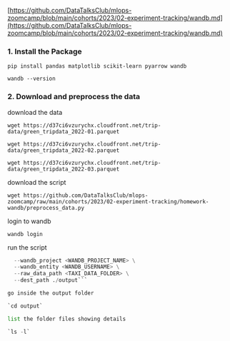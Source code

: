 [https://github.com/DataTalksClub/mlops-zoomcamp/blob/main/cohorts/2023/02-experiment-tracking/wandb.md](https://github.com/DataTalksClub/mlops-zoomcamp/blob/main/cohorts/2023/02-experiment-tracking/wandb.md)

### 1. Install the Package

`pip install pandas matplotlib scikit-learn pyarrow wandb`

`wandb --version`

### 2. Download and preprocess the data

download the data

`wget https://d37ci6vzurychx.cloudfront.net/trip-data/green_tripdata_2022-01.parquet`

`wget https://d37ci6vzurychx.cloudfront.net/trip-data/green_tripdata_2022-02.parquet`

`wget https://d37ci6vzurychx.cloudfront.net/trip-data/green_tripdata_2022-03.parquet`

download the script

`wget https://github.com/DataTalksClub/mlops-zoomcamp/raw/main/cohorts/2023/02-experiment-tracking/homework-wandb/preprocess_data.py`

login to wandb

`wandb login`

run the script

```python preprocess_data.py \
  --wandb_project <WANDB_PROJECT_NAME> \
  --wandb_entity <WANDB_USERNAME> \
  --raw_data_path <TAXI_DATA_FOLDER> \
  --dest_path ./output```

go inside the output folder

`cd output`

list the folder files showing details

`ls -l`